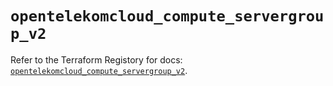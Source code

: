 # `opentelekomcloud_compute_servergroup_v2`

Refer to the Terraform Registory for docs: [`opentelekomcloud_compute_servergroup_v2`](https://www.terraform.io/docs/providers/opentelekomcloud/r/compute_servergroup_v2).
